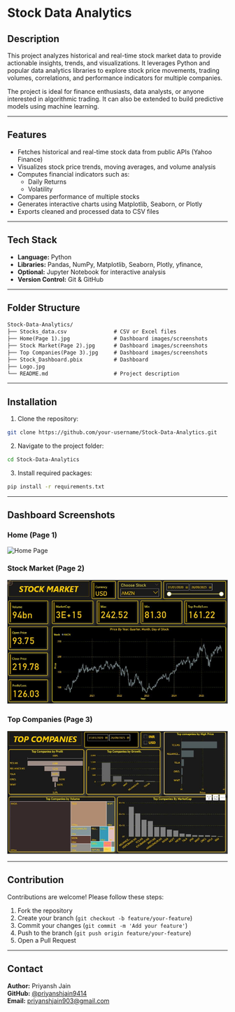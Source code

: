 # Stock Data Analytics

## Description
This project analyzes historical and real-time stock market data to provide actionable insights, trends, and visualizations. It leverages Python and popular data analytics libraries to explore stock price movements, trading volumes, correlations, and performance indicators for multiple companies.

The project is ideal for finance enthusiasts, data analysts, or anyone interested in algorithmic trading. It can also be extended to build predictive models using machine learning.

---

## Features
- Fetches historical and real-time stock data from public APIs (Yahoo Finance)
- Visualizes stock price trends, moving averages, and volume analysis
- Computes financial indicators such as:
  - Daily Returns  
  - Volatility 
- Compares performance of multiple stocks
- Generates interactive charts using Matplotlib, Seaborn, or Plotly
- Exports cleaned and processed data to CSV files

---

## Tech Stack
- **Language:** Python  
- **Libraries:** Pandas, NumPy, Matplotlib, Seaborn, Plotly, yfinance, 
- **Optional:** Jupyter Notebook for interactive analysis  
- **Version Control:** Git & GitHub  

---

## Folder Structure
```
Stock-Data-Analytics/
├── Stocks_data.csv               # CSV or Excel files
├── Home(Page 1).jpg              # Dashboard images/screenshots
├── Stock Market(Page 2).jpg      # Dashboard images/screenshots
├── Top Companies(Page 3).jpg     # Dashboard images/screenshots
├── Stock_Dashboard.pbix          # Dashboard
├── Logo.jpg               
└── README.md                     # Project description
```

---

## Installation
1. Clone the repository:
```bash
git clone https://github.com/your-username/Stock-Data-Analytics.git
```
2. Navigate to the project folder:
```bash
cd Stock-Data-Analytics
```
3. Install required packages:
```bash
pip install -r requirements.txt
```

---

## Dashboard Screenshots
### Home (Page 1)
![Home Page](Home%20Page%201.JPG)

### Stock Market (Page 2)
![Stock Market Page](Stock%20Market%28Page%202%29.JPG)

### Top Companies (Page 3)
![Top Companies Page](Top%20Companies%28Page%203%29.JPG)

---

## Contribution
Contributions are welcome! Please follow these steps:
1. Fork the repository
2. Create your branch (`git checkout -b feature/your-feature`)
3. Commit your changes (`git commit -m 'Add your feature'`)
4. Push to the branch (`git push origin feature/your-feature`)
5. Open a Pull Request

---

## Contact
**Author:** Priyansh Jain  
**GitHub:** [@priyanshjain9414](https://github.com/priyanshjain9414)  
**Email:** priyanshjain903@gmail.com

